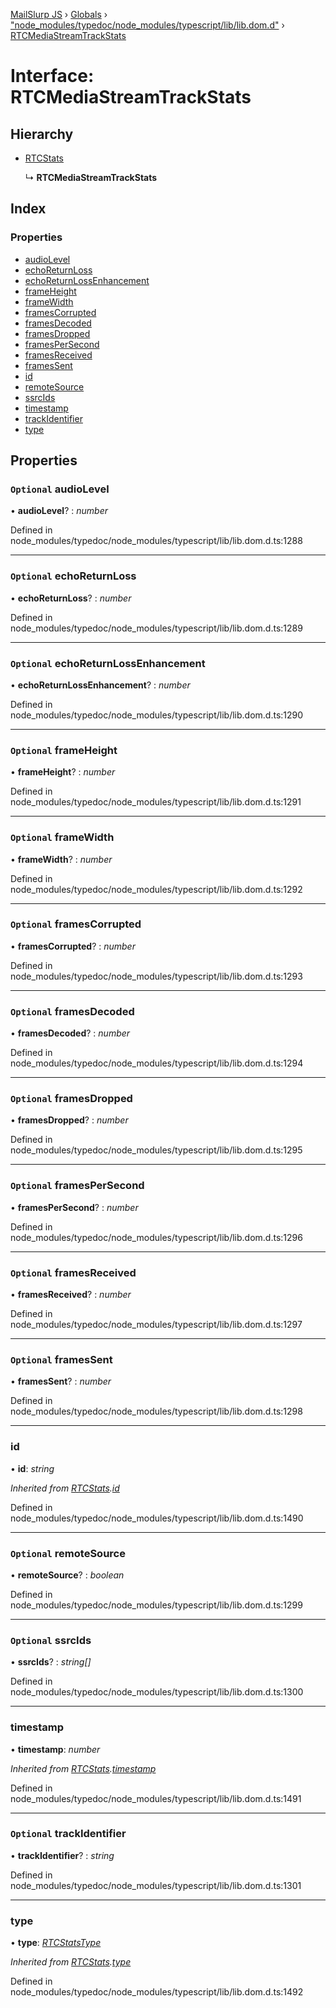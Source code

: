[MailSlurp JS](../README.md) › [Globals](../globals.md) › ["node_modules/typedoc/node_modules/typescript/lib/lib.dom.d"](../modules/_node_modules_typedoc_node_modules_typescript_lib_lib_dom_d_.md) › [RTCMediaStreamTrackStats](_node_modules_typedoc_node_modules_typescript_lib_lib_dom_d_.rtcmediastreamtrackstats.md)

# Interface: RTCMediaStreamTrackStats

## Hierarchy

* [RTCStats](_node_modules_typedoc_node_modules_typescript_lib_lib_dom_d_.rtcstats.md)

  ↳ **RTCMediaStreamTrackStats**

## Index

### Properties

* [audioLevel](_node_modules_typedoc_node_modules_typescript_lib_lib_dom_d_.rtcmediastreamtrackstats.md#optional-audiolevel)
* [echoReturnLoss](_node_modules_typedoc_node_modules_typescript_lib_lib_dom_d_.rtcmediastreamtrackstats.md#optional-echoreturnloss)
* [echoReturnLossEnhancement](_node_modules_typedoc_node_modules_typescript_lib_lib_dom_d_.rtcmediastreamtrackstats.md#optional-echoreturnlossenhancement)
* [frameHeight](_node_modules_typedoc_node_modules_typescript_lib_lib_dom_d_.rtcmediastreamtrackstats.md#optional-frameheight)
* [frameWidth](_node_modules_typedoc_node_modules_typescript_lib_lib_dom_d_.rtcmediastreamtrackstats.md#optional-framewidth)
* [framesCorrupted](_node_modules_typedoc_node_modules_typescript_lib_lib_dom_d_.rtcmediastreamtrackstats.md#optional-framescorrupted)
* [framesDecoded](_node_modules_typedoc_node_modules_typescript_lib_lib_dom_d_.rtcmediastreamtrackstats.md#optional-framesdecoded)
* [framesDropped](_node_modules_typedoc_node_modules_typescript_lib_lib_dom_d_.rtcmediastreamtrackstats.md#optional-framesdropped)
* [framesPerSecond](_node_modules_typedoc_node_modules_typescript_lib_lib_dom_d_.rtcmediastreamtrackstats.md#optional-framespersecond)
* [framesReceived](_node_modules_typedoc_node_modules_typescript_lib_lib_dom_d_.rtcmediastreamtrackstats.md#optional-framesreceived)
* [framesSent](_node_modules_typedoc_node_modules_typescript_lib_lib_dom_d_.rtcmediastreamtrackstats.md#optional-framessent)
* [id](_node_modules_typedoc_node_modules_typescript_lib_lib_dom_d_.rtcmediastreamtrackstats.md#id)
* [remoteSource](_node_modules_typedoc_node_modules_typescript_lib_lib_dom_d_.rtcmediastreamtrackstats.md#optional-remotesource)
* [ssrcIds](_node_modules_typedoc_node_modules_typescript_lib_lib_dom_d_.rtcmediastreamtrackstats.md#optional-ssrcids)
* [timestamp](_node_modules_typedoc_node_modules_typescript_lib_lib_dom_d_.rtcmediastreamtrackstats.md#timestamp)
* [trackIdentifier](_node_modules_typedoc_node_modules_typescript_lib_lib_dom_d_.rtcmediastreamtrackstats.md#optional-trackidentifier)
* [type](_node_modules_typedoc_node_modules_typescript_lib_lib_dom_d_.rtcmediastreamtrackstats.md#type)

## Properties

### `Optional` audioLevel

• **audioLevel**? : *number*

Defined in node_modules/typedoc/node_modules/typescript/lib/lib.dom.d.ts:1288

___

### `Optional` echoReturnLoss

• **echoReturnLoss**? : *number*

Defined in node_modules/typedoc/node_modules/typescript/lib/lib.dom.d.ts:1289

___

### `Optional` echoReturnLossEnhancement

• **echoReturnLossEnhancement**? : *number*

Defined in node_modules/typedoc/node_modules/typescript/lib/lib.dom.d.ts:1290

___

### `Optional` frameHeight

• **frameHeight**? : *number*

Defined in node_modules/typedoc/node_modules/typescript/lib/lib.dom.d.ts:1291

___

### `Optional` frameWidth

• **frameWidth**? : *number*

Defined in node_modules/typedoc/node_modules/typescript/lib/lib.dom.d.ts:1292

___

### `Optional` framesCorrupted

• **framesCorrupted**? : *number*

Defined in node_modules/typedoc/node_modules/typescript/lib/lib.dom.d.ts:1293

___

### `Optional` framesDecoded

• **framesDecoded**? : *number*

Defined in node_modules/typedoc/node_modules/typescript/lib/lib.dom.d.ts:1294

___

### `Optional` framesDropped

• **framesDropped**? : *number*

Defined in node_modules/typedoc/node_modules/typescript/lib/lib.dom.d.ts:1295

___

### `Optional` framesPerSecond

• **framesPerSecond**? : *number*

Defined in node_modules/typedoc/node_modules/typescript/lib/lib.dom.d.ts:1296

___

### `Optional` framesReceived

• **framesReceived**? : *number*

Defined in node_modules/typedoc/node_modules/typescript/lib/lib.dom.d.ts:1297

___

### `Optional` framesSent

• **framesSent**? : *number*

Defined in node_modules/typedoc/node_modules/typescript/lib/lib.dom.d.ts:1298

___

###  id

• **id**: *string*

*Inherited from [RTCStats](_node_modules_typedoc_node_modules_typescript_lib_lib_dom_d_.rtcstats.md).[id](_node_modules_typedoc_node_modules_typescript_lib_lib_dom_d_.rtcstats.md#id)*

Defined in node_modules/typedoc/node_modules/typescript/lib/lib.dom.d.ts:1490

___

### `Optional` remoteSource

• **remoteSource**? : *boolean*

Defined in node_modules/typedoc/node_modules/typescript/lib/lib.dom.d.ts:1299

___

### `Optional` ssrcIds

• **ssrcIds**? : *string[]*

Defined in node_modules/typedoc/node_modules/typescript/lib/lib.dom.d.ts:1300

___

###  timestamp

• **timestamp**: *number*

*Inherited from [RTCStats](_node_modules_typedoc_node_modules_typescript_lib_lib_dom_d_.rtcstats.md).[timestamp](_node_modules_typedoc_node_modules_typescript_lib_lib_dom_d_.rtcstats.md#timestamp)*

Defined in node_modules/typedoc/node_modules/typescript/lib/lib.dom.d.ts:1491

___

### `Optional` trackIdentifier

• **trackIdentifier**? : *string*

Defined in node_modules/typedoc/node_modules/typescript/lib/lib.dom.d.ts:1301

___

###  type

• **type**: *[RTCStatsType](../modules/_node_modules_typedoc_node_modules_typescript_lib_lib_dom_d_.md#rtcstatstype)*

*Inherited from [RTCStats](_node_modules_typedoc_node_modules_typescript_lib_lib_dom_d_.rtcstats.md).[type](_node_modules_typedoc_node_modules_typescript_lib_lib_dom_d_.rtcstats.md#type)*

Defined in node_modules/typedoc/node_modules/typescript/lib/lib.dom.d.ts:1492
